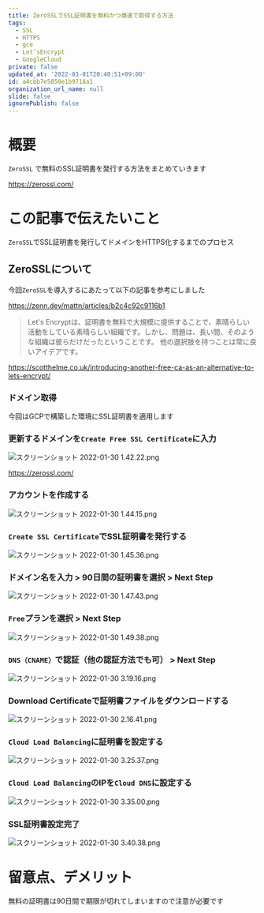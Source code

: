 ```yaml
---
title: ZeroSSLでSSL証明書を無料かつ爆速で取得する方法
tags:
  - SSL
  - HTTPS
  - gce
  - Let’sEncrypt
  - GoogleCloud
private: false
updated_at: '2022-03-01T20:40:51+09:00'
id: a4cbb7e5850e1b9718a1
organization_url_name: null
slide: false
ignorePublish: false
---
```

# 概要

`ZeroSSL` で無料のSSL証明書を発行する方法をまとめていきます

https://zerossl.com/


# この記事で伝えたいこと　

`ZeroSSL`でSSL証明書を発行してドメインをHTTPS化するまでのプロセス     

## ZeroSSLについて

今回`ZeroSSL`を導入するにあたって以下の記事を参考にしました

https://zenn.dev/mattn/articles/b2c4c92c9116b1

> Let's Encryptは、証明書を無料で大規模に提供することで、素晴らしい活動をしている素晴らしい組織です。しかし、問題は、長い間、そのような組織は彼らだけだったということです。
他の選択肢を持つことは常に良いアイデアです。

https://scotthelme.co.uk/introducing-another-free-ca-as-an-alternative-to-lets-encrypt/


### ドメイン取得

今回はGCPで構築した環境にSSL証明書を適用します

### 更新するドメインを`Create Free SSL Certificate`に入力

![スクリーンショット 2022-01-30 1.42.22.png](https://qiita-image-store.s3.ap-northeast-1.amazonaws.com/0/555632/c6a0340f-9aa5-f0d3-4f52-c4bd2e86bf15.png)

https://zerossl.com/


### アカウントを作成する

![スクリーンショット 2022-01-30 1.44.15.png](https://qiita-image-store.s3.ap-northeast-1.amazonaws.com/0/555632/673d4a17-6bad-948d-a867-f82be23d78c7.png)


### `Create SSL Certificate`でSSL証明書を発行する

![スクリーンショット 2022-01-30 1.45.36.png](https://qiita-image-store.s3.ap-northeast-1.amazonaws.com/0/555632/a6973756-c45d-1d47-7ec2-33f72800034d.png)

### ドメイン名を入力 > 90日間の証明書を選択 > Next Step 

![スクリーンショット 2022-01-30 1.47.43.png](https://qiita-image-store.s3.ap-northeast-1.amazonaws.com/0/555632/24c8f827-4f67-48e4-c52c-07069e6908b4.png)


### `Free`プランを選択 > Next Step

![スクリーンショット 2022-01-30 1.49.38.png](https://qiita-image-store.s3.ap-northeast-1.amazonaws.com/0/555632/dffe34e9-9fa9-e762-1bc0-e30ed8a1d7bf.png)

### `DNS（CNAME）`で認証（他の認証方法でも可） > Next Step

![スクリーンショット 2022-01-30 3.19.16.png](https://qiita-image-store.s3.ap-northeast-1.amazonaws.com/0/555632/bf8c442d-d2bf-6786-ae00-e1cd4753f56d.png)


### Download Certificateで証明書ファイルをダウンロードする

![スクリーンショット 2022-01-30 2.16.41.png](https://qiita-image-store.s3.ap-northeast-1.amazonaws.com/0/555632/05545160-bd9b-71aa-d566-7d8dab2996e7.png)

### `Cloud Load Balancing`に証明書を設定する

![スクリーンショット 2022-01-30 3.25.37.png](https://qiita-image-store.s3.ap-northeast-1.amazonaws.com/0/555632/f3cf3e20-f814-c91d-3d06-ebe6aab09289.png)

### `Cloud Load Balancing`のIPを`Cloud DNS`に設定する

![スクリーンショット 2022-01-30 3.35.00.png](https://qiita-image-store.s3.ap-northeast-1.amazonaws.com/0/555632/a2372703-d522-3137-5c16-9c4a8809e237.png)

### SSL証明書設定完了

![スクリーンショット 2022-01-30 3.40.38.png](https://qiita-image-store.s3.ap-northeast-1.amazonaws.com/0/555632/a6c5ca67-66ad-df24-f840-cdfaadeb9dfe.png)


# 留意点、デメリット

無料の証明書は90日間で期限が切れてしまいますので注意が必要です
